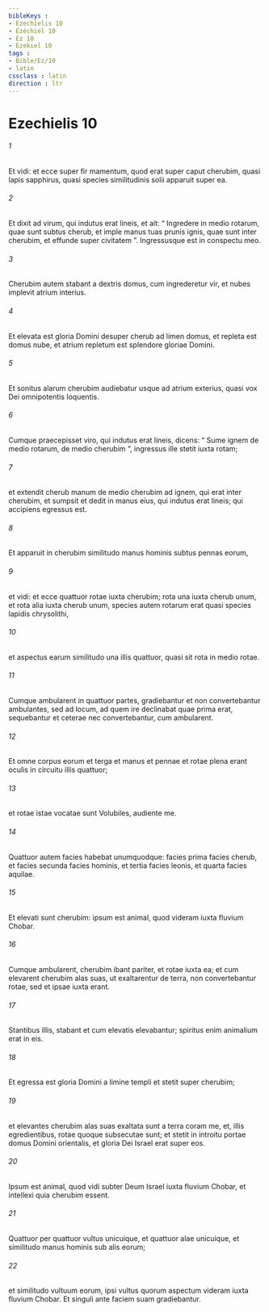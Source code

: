 ```yaml
---
bibleKeys : 
- Ezechielis 10
- Ézéchiel 10
- Ez 10
- Ezekiel 10
tags : 
- Bible/Ez/10
- latin
cssclass : latin
direction : ltr
---
```


# Ezechielis 10

###### 1
Et vidi: et ecce super fir mamentum, quod erat super caput cherubim, quasi lapis sapphirus, quasi species similitudinis solii apparuit super ea. 
###### 2
Et dixit ad virum, qui indutus erat lineis, et ait: “ Ingredere in medio rotarum, quae sunt subtus cherub, et imple manus tuas prunis ignis, quae sunt inter cherubim, et effunde super civitatem ”. Ingressusque est in conspectu meo.
###### 3
Cherubim autem stabant a dextris domus, cum ingrederetur vir, et nubes implevit atrium interius. 
###### 4
Et elevata est gloria Domini desuper cherub ad limen domus, et repleta est domus nube, et atrium repletum est splendore gloriae Domini. 
###### 5
Et sonitus alarum cherubim audiebatur usque ad atrium exterius, quasi vox Dei omnipotentis loquentis.
###### 6
Cumque praecepisset viro, qui indutus erat lineis, dicens: “ Sume ignem de medio rotarum, de medio cherubim ”, ingressus ille stetit iuxta rotam; 
###### 7
et extendit cherub manum de medio cherubim ad ignem, qui erat inter cherubim, et sumpsit et dedit in manus eius, qui indutus erat lineis; qui accipiens egressus est. 
###### 8
Et apparuit in cherubim similitudo manus hominis subtus pennas eorum, 
###### 9
et vidi: et ecce quattuor rotae iuxta cherubim; rota una iuxta cherub unum, et rota alia iuxta cherub unum, species autem rotarum erat quasi species lapidis chrysolithi, 
###### 10
et aspectus earum similitudo una illis quattuor, quasi sit rota in medio rotae. 
###### 11
Cumque ambularent in quattuor partes, gradiebantur et non convertebantur ambulantes, sed ad locum, ad quem ire declinabat quae prima erat, sequebantur et ceterae nec convertebantur, cum ambularent. 
###### 12
Et omne corpus eorum et terga et manus et pennae et rotae plena erant oculis in circuitu illis quattuor; 
###### 13
et rotae istae vocatae sunt Volubiles, audiente me. 
###### 14
Quattuor autem facies habebat unumquodque: facies prima facies cherub, et facies secunda facies hominis, et tertia facies leonis, et quarta facies aquilae. 
###### 15
Et elevati sunt cherubim: ipsum est animal, quod videram iuxta fluvium Chobar. 
###### 16
Cumque ambularent, cherubim ibant pariter, et rotae iuxta ea; et cum elevarent cherubim alas suas, ut exaltarentur de terra, non convertebantur rotae, sed et ipsae iuxta erant. 
###### 17
Stantibus illis, stabant et cum elevatis elevabantur; spiritus enim animalium erat in eis.
###### 18
Et egressa est gloria Domini a limine templi et stetit super cherubim; 
###### 19
et elevantes cherubim alas suas exaltata sunt a terra coram me, et, illis egredientibus, rotae quoque subsecutae sunt; et stetit in introitu portae domus Domini orientalis, et gloria Dei Israel erat super eos. 
###### 20
Ipsum est animal, quod vidi subter Deum Israel iuxta fluvium Chobar, et intellexi quia cherubim essent. 
###### 21
Quattuor per quattuor vultus unicuique, et quattuor alae unicuique, et similitudo manus hominis sub alis eorum; 
###### 22
et similitudo vultuum eorum, ipsi vultus quorum aspectum videram iuxta fluvium Chobar. Et singuli ante faciem suam gradiebantur.
